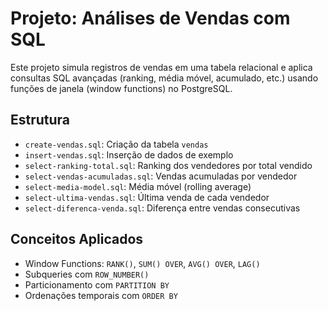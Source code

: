 # Projeto: Análises de Vendas com SQL

Este projeto simula registros de vendas em uma tabela relacional e aplica consultas SQL avançadas (ranking, média móvel, acumulado, etc.) usando funções de janela (window functions) no PostgreSQL.

## Estrutura

- `create-vendas.sql`: Criação da tabela `vendas`
- `insert-vendas.sql`: Inserção de dados de exemplo
- `select-ranking-total.sql`: Ranking dos vendedores por total vendido
- `select-vendas-acumuladas.sql`: Vendas acumuladas por vendedor
- `select-media-model.sql`: Média móvel (rolling average)
- `select-ultima-vendas.sql`: Última venda de cada vendedor
- `select-diferenca-venda.sql`: Diferença entre vendas consecutivas

## Conceitos Aplicados

- Window Functions: `RANK()`, `SUM() OVER`, `AVG() OVER`, `LAG()`
- Subqueries com `ROW_NUMBER()`
- Particionamento com `PARTITION BY`
- Ordenações temporais com `ORDER BY`
